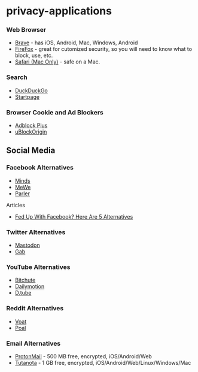 # privacy-applications



### Web Browser
- [Brave](https://brave.com/) - has iOS, Android, Mac, Windows, Android
- [FireFox](https://www.mozilla.org/en-US/firefox/new/) - great for cutomized security, so you will need to know what to block, use, etc.
- [Safari (Mac Only)](https://www.apple.com/safari/) - safe on a Mac.

### Search
- [DuckDuckGo](https://duckduckgo.com/)
- [Startpage](https://www.startpage.com/)

### Browser Cookie and Ad Blockers
- [Adblock Plus](https://adblockplus.org/)
- [uBlockOrigin](https://ublockorigin.com/)

## Social Media

### Facebook Alternatives
- [Minds](https://www.minds.com/)
- [MeWe](https://mewe.com/)
- [Parler](https://parler.com/)

Articles
- [Fed Up With Facebook? Here Are 5 Alternatives](https://www.maketecheasier.com/facebook-alternatives-social-networks/)

### Twitter Alternatives
- [Mastodon](https://mastodon.online/about)
- [Gab](https://gab.com/)

### YouTube Alternatives
- [Bitchute](https://www.bitchute.com/)
- [Dailymotion](https://www.dailymotion.com/us)
- [D.tube](https://d.tube/)

### Reddit Alternatives
- [Voat](https://voat.co/)
- [Poal](https://poal.co/all/new)


### Email Alternatives
- [ProtonMail](https://protonmail.com/) - 500 MB free, encrypted, iOS/Android/Web
- [Tutanota](https://tutanota.com/) - 1 GB free, encrypted, iOS/Android/Web/Linux/Windows/Mac

